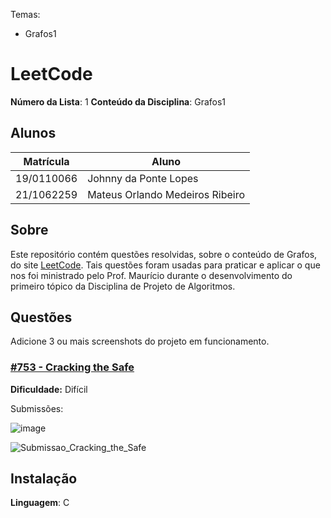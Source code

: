 Temas:
 - Grafos1

# LeetCode

**Número da Lista**: 1
**Conteúdo da Disciplina**: Grafos1

## Alunos
|Matrícula | Aluno |
| -- | -- |
| 19/0110066  | Johnny da Ponte Lopes |
| 21/1062259 |  Mateus Orlando Medeiros Ribeiro |

## Sobre 
Este repositório contém questões resolvidas, sobre o conteúdo de Grafos, do site [LeetCode](https://leetcode.com). Tais questões foram usadas para praticar e aplicar o que nos foi ministrado pelo Prof. Maurício durante o desenvolvimento do primeiro tópico da Disciplina de Projeto de Algoritmos. 

## Questões
Adicione 3 ou mais screenshots do projeto em funcionamento.

### [#753 - Cracking the Safe](https://github.com/projeto-de-algoritmos-2024/Grafos1-LeetCode/blob/master/questao1/README.md)
**Dificuldade:** Difícil    

Submissões: 

![image](https://github.com/user-attachments/assets/c2630daa-b594-4961-8103-bc32b6758d3d)

![Submissao_Cracking_the_Safe](https://github.com/user-attachments/assets/16b8121a-7a5c-4695-a82c-e42437da30cf)

## Instalação 
**Linguagem**: C



